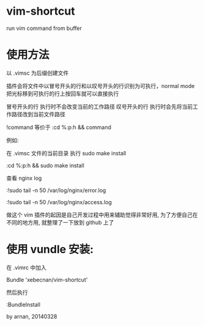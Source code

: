 vim-shortcut
============

run vim command from buffer

# 使用方法

以 .vimsc 为后缀创建文件

插件会将文件中以冒号开头的行和以叹号开头的行识别为可执行，normal mode把光标移到可执行的行上按回车就可以直接执行

冒号开头的行 执行时不会改变当前的工作路径
叹号开头的行 执行时会先将当前工作路径改到当前文件路径

!command 等价于 :cd %:p:h && command


例如:

在 .vimsc 文件的当前目录 执行 sudo make install

:cd %:p:h && sudo make install

查看 nginx log

:!sudo tail -n 50 /var/log/nginx/error.log

:!sudo tail -n 50 /var/log/nginx/access.log


做这个 vim 插件的起因是自己开发过程中用来辅助觉得非常好用, 为了方便自己在不同的地方用, 就整理了一下放到 github 上了

# 使用 vundle 安装:

在 .vimrc 中加入

Bundle 'xebecnan/vim-shortcut'

然后执行

:BundleInstall

by arnan, 20140328

